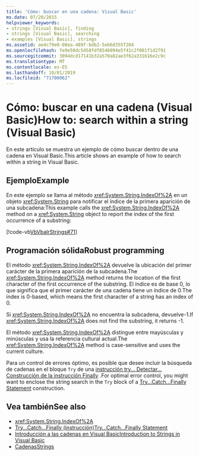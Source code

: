```yaml
---
title: 'Cómo: buscar en una cadena: Visual Basic'
ms.date: 07/20/2015
helpviewer_keywords:
- strings [Visual Basic], finding
- strings [Visual Basic], searching
- examples [Visual Basic], strings
ms.assetid: ae4c79e0-08ea-489f-bdb2-5eb6d355f284
ms.openlocfilehash: fe9e50dc5458fdf8546094e5f41c2f001f1d2791
ms.sourcegitcommit: 3094dcd17141b32a570a82ae3f62a331616e2c9c
ms.translationtype: MT
ms.contentlocale: es-ES
ms.lasthandoff: 10/01/2019
ms.locfileid: "71700062"
---
```

# <a name="how-to-search-within-a-string-visual-basic"></a><span data-ttu-id="6f3b9-102">Cómo: buscar en una cadena (Visual Basic)</span><span class="sxs-lookup"><span data-stu-id="6f3b9-102">How to: search within a string (Visual Basic)</span></span>

<span data-ttu-id="6f3b9-103">En este artículo se muestra un ejemplo de cómo buscar dentro de una cadena en Visual Basic.</span><span class="sxs-lookup"><span data-stu-id="6f3b9-103">This article shows an example of how to search within a string in Visual Basic.</span></span>

## <a name="example"></a><span data-ttu-id="6f3b9-104">Ejemplo</span><span class="sxs-lookup"><span data-stu-id="6f3b9-104">Example</span></span>

<span data-ttu-id="6f3b9-105">En este ejemplo se llama al método <xref:System.String.IndexOf%2A> en un objeto <xref:System.String> para notificar el índice de la primera aparición de una subcadena:</span><span class="sxs-lookup"><span data-stu-id="6f3b9-105">This example calls the <xref:System.String.IndexOf%2A> method on a <xref:System.String> object to report the index of the first occurrence of a substring:</span></span>

 [!code-vb[VbVbalrStrings#71](~/samples/snippets/visualbasic/VS_Snippets_VBCSharp/VbVbalrStrings/VB/Class2.vb#71)]

## <a name="robust-programming"></a><span data-ttu-id="6f3b9-106">Programación sólida</span><span class="sxs-lookup"><span data-stu-id="6f3b9-106">Robust programming</span></span>

<span data-ttu-id="6f3b9-107">El método <xref:System.String.IndexOf%2A> devuelve la ubicación del primer carácter de la primera aparición de la subcadena.</span><span class="sxs-lookup"><span data-stu-id="6f3b9-107">The <xref:System.String.IndexOf%2A> method returns the location of the first character of the first occurrence of the substring.</span></span> <span data-ttu-id="6f3b9-108">El índice es de base 0, lo que significa que el primer carácter de una cadena tiene un índice de 0.</span><span class="sxs-lookup"><span data-stu-id="6f3b9-108">The index is 0-based, which means the first character of a string has an index of 0.</span></span>

<span data-ttu-id="6f3b9-109">Si <xref:System.String.IndexOf%2A> no encuentra la subcadena, devuelve-1.</span><span class="sxs-lookup"><span data-stu-id="6f3b9-109">If <xref:System.String.IndexOf%2A> does not find the substring, it returns -1.</span></span>

<span data-ttu-id="6f3b9-110">El método <xref:System.String.IndexOf%2A> distingue entre mayúsculas y minúsculas y usa la referencia cultural actual.</span><span class="sxs-lookup"><span data-stu-id="6f3b9-110">The <xref:System.String.IndexOf%2A> method is case-sensitive and uses the current culture.</span></span>

<span data-ttu-id="6f3b9-111">Para un control de errores óptimo, es posible que desee incluir la búsqueda de cadenas en el bloque `Try` de una [instrucción try... Detectar... Construcción de la instrucción Finally](../../../language-reference/statements/try-catch-finally-statement.md) .</span><span class="sxs-lookup"><span data-stu-id="6f3b9-111">For optimal error control, you might want to enclose the string search in the `Try` block of a [Try...Catch...Finally Statement](../../../language-reference/statements/try-catch-finally-statement.md) construction.</span></span>

## <a name="see-also"></a><span data-ttu-id="6f3b9-112">Vea también</span><span class="sxs-lookup"><span data-stu-id="6f3b9-112">See also</span></span>

- <xref:System.String.IndexOf%2A>
- [<span data-ttu-id="6f3b9-113">Try...Catch...Finally (instrucción)</span><span class="sxs-lookup"><span data-stu-id="6f3b9-113">Try...Catch...Finally Statement</span></span>](../../../language-reference/statements/try-catch-finally-statement.md)
- [<span data-ttu-id="6f3b9-114">Introducción a las cadenas en Visual Basic</span><span class="sxs-lookup"><span data-stu-id="6f3b9-114">Introduction to Strings in Visual Basic</span></span>](introduction-to-strings.md)
- [<span data-ttu-id="6f3b9-115">Cadenas</span><span class="sxs-lookup"><span data-stu-id="6f3b9-115">Strings</span></span>](index.md)
